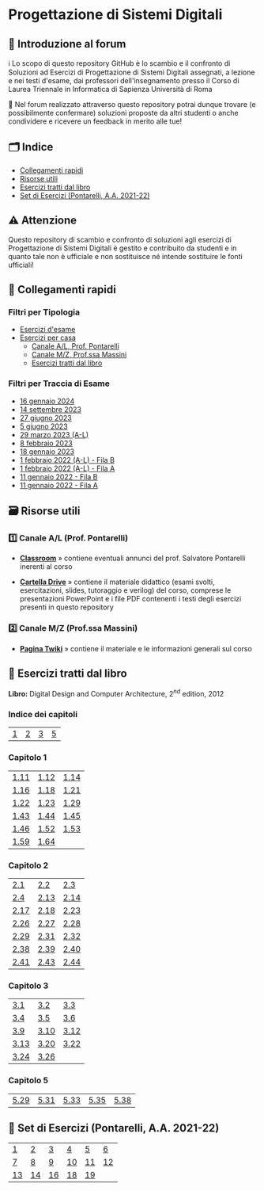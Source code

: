 # Progettazione di Sistemi Digitali

## 👋 Introduzione al forum

ℹ️ Lo scopo di questo repository GitHub è lo scambio e il confronto di Soluzioni ad Esercizi di Progettazione di Sistemi Digitali assegnati, a lezione e nei testi d'esame, dai professori dell'insegnamento presso il Corso di Laurea Triennale in Informatica di Sapienza Università di Roma

💬 Nel forum realizzato attraverso questo repository potrai dunque trovare (e possibilmente confermare) soluzioni proposte da altri studenti o anche condividere e ricevere un feedback in merito alle tue!

## 🗂 Indice

- [Collegamenti rapidi](#-collegamenti-rapidi)
- [Risorse utili](#-risorse-utili)
- [Esercizi tratti dal libro](#-esercizi-tratti-dal-libro)
- [Set di Esercizi (Pontarelli, A.A. 2021-22)](#-set-di-esercizi-pontarelli-aa-2021-22)

## ⚠️ Attenzione

Questo repository di scambio e confronto di soluzioni agli esercizi di Progettazione di Sistemi Digitali è gestito e contribuito da studenti e in quanto tale non è ufficiale e non sostituisce né intende sostituire le fonti ufficiali!

## 🔗 Collegamenti rapidi

### Filtri per Tipologia

- [Esercizi d'esame](../../discussions?discussions_q=is%3Aopen+label%3Aesame)
- [Esercizi per casa](../../discussions?discussions_q=is%3Aopen+-label%3Aesame)
  - [Canale A/L, Prof. Pontarelli](../../discussions/categories/esercizi-a-l)
  - [Canale M/Z, Prof.ssa Massini](../../discussions/categories/esercizi-m-z)
  - [Esercizi tratti dal libro](../../discussions?discussions_q=is%3Aopen+label%3A"Digital+Design+and+Computer+Architecture")

### Filtri per Traccia di Esame

- [16 gennaio 2024](../../discussions?discussions_q=is%3Aopen+label%3A"16+gennaio+2024"+sort%3Adate_created+)
- [14 settembre 2023](../../discussions?discussions_q=is%3Aopen+label%3A"14+settembre+2023"+sort%3Adate_created+)
- [27 giugno 2023](../../discussions?discussions_q=is%3Aopen+label%3A"27+giugno+2023"+sort%3Adate_created+)
- [5 giugno 2023](../../discussions?discussions_q=is%3Aopen+label%3A"5+giugno+2023"+sort%3Adate_created+)
- [29 marzo 2023 (A-L)](../../discussions?discussions_q=is%3Aopen+label%3A"29+marzo+2023"+sort%3Adate_created+)
- [8 febbraio 2023](../../discussions?discussions_q=is%3Aopen+label%3A"8+febbraio+2023"+sort%3Adate_created+)
- [18 gennaio 2023](../../discussions?discussions_q=is%3Aopen+label%3A"18+gennaio+2023"+sort%3Adate_created+)
- [1 febbraio 2022 (A-L) - Fila B](../../discussions?discussions_q=is%3Aopen+label%3A%221+febbraio+2022+-+B%22+sort%3Adate_created+)
- [1 febbraio 2022 (A-L) - Fila A](../../discussions?discussions_q=is%3Aopen+label%3A%221+febbraio+2022+-+A%22+sort%3Adate_created+)
- [11 gennaio 2022 - Fila B](../../discussions?discussions_q=is%3Aopen+label%3A%2211+gennaio+2022+-+B%22+sort%3Adate_created+)
- [11 gennaio 2022 - Fila A](../../discussions?discussions_q=is%3Aopen+label%3A%2211+gennaio+2022+-+A%22+sort%3Adate_created+)

## 🗃 Risorse utili

### 1️⃣ Canale A/L (Prof. Pontarelli)

- [**Classroom**](https://classroom.google.com/c/MTczNjk2NDI1MjI5?cjc=blb53dw) » contiene eventuali annunci del prof. Salvatore Pontarelli inerenti al corso

- [**Cartella Drive**](https://drive.google.com/drive/folders/1yrcePCVNrA-kGAHzX5JdqRXziNENfjt4UW_YhLIxZPPUFavHArMU1fnTGKoX1CRnKPKh-xg2?usp=sharing) » contiene il materiale didattico (esami svolti, esercitazioni, slides, tutoraggio e verilog) del corso, comprese le presentazioni PowerPoint e i file PDF contenenti i testi degli esercizi presenti in questo repository

### 2️⃣ Canale M/Z (Prof.ssa Massini)

- [**Pagina Twiki**](https://twiki.di.uniroma1.it/twiki/view/Architetture1/EO/CanaleE_O) » contiene il materiale e le informazioni generali sul corso

## 📖 Esercizi tratti dal libro

**Libro:** Digital Design and Computer Architecture, $2^{nd}$ edition, 2012

### Indice dei capitoli

|    |    |    |    |
|----|----|----|----|
| [1](#capitolo-1) | [2](#capitolo-2) | [3](#capitolo-3) | [5](#capitolo-5) |

### Capitolo 1

|    |    |    |
|----|----|----|
| [1.11](../../discussions/116) | [1.12](../../discussions/117) | [1.14](../../discussions/111) |
| [1.16](../../discussions/112) | [1.18](../../discussions/113) | [1.21](../../discussions/123) |
| [1.22](../../discussions/115) | [1.23](../../discussions/124) | [1.29](../../discussions/122) |
| [1.43](../../discussions/118) | [1.44](../../discussions/119) | [1.45](../../discussions/120) |
| [1.46](../../discussions/121) | [1.52](../../discussions/126) | [1.53](../../discussions/126) |
| [1.59](../../discussions/127) | [1.64](../../discussions/128) | |

### Capitolo 2

|    |    |    |
|----|----|----|
| [2.1](../../discussions/138)  | [2.2](../../discussions/139)  | [2.3](../../discussions/140) |
| [2.4](../../discussions/141)  | [2.13](../../discussions/147) | [2.14](../../discussions/157) |
| [2.17](../../discussions/158) | [2.18](../../discussions/159) | [2.23](../../discussions/153) |
| [2.26](../../discussions/154) | [2.27](../../discussions/155) | [2.28](../../discussions/161) |
| [2.29](../../discussions/161) | [2.31](../../discussions/162) | [2.32](../../discussions/162) |
| [2.38](../../discussions/163) | [2.39](../../discussions/165) | [2.40](../../discussions/166) |
| [2.41](../../discussions/167) | [2.43](../../discussions/168) | [2.44](../../discussions/169) |

### Capitolo 3

|    |    |    |
|----|----|----|
| [3.1](../../discussions/171) | [3.2](../../discussions/172) | [3.3](../../discussions/173) |
| [3.4](../../discussions/174) | [3.5](../../discussions/178) | [3.6](../../discussions/179) |
| [3.9](../../discussions/176) | [3.10](../../discussions/177) | [3.12](../../discussions/180) |
| [3.13](../../discussions/181) | [3.20](../../discussions/182) | [3.22](../../discussions/183) |
| [3.24](../../discussions/184) | [3.26](../../discussions/185) | |

### Capitolo 5

|    |    |    |    |    |
|----|----|----|----|----|
| [5.29](../../discussions/130) | [5.31](../../discussions/131) | [5.33](../../discussions/132) | [5.35](../../discussions/133) | [5.38](../../discussions/134) |

## 📝 Set di Esercizi (Pontarelli, A.A. 2021-22)

|    |    |    |    |    |    |
|----|----|----|----|----|----|
| [1](../../discussions?discussions_q=is%3Aopen+label%3Apsd1+sort%3Acreated-asc+) | [2](../../discussions?discussions_q=is%3Aopen+label%3Apsd2+sort%3Acreated-asc+) | [3](../../discussions?discussions_q=is%3Aopen+label%3Apsd3+sort%3Acreated-asc+) | [4](../../discussions?discussions_q=is%3Aopen+label%3Apsd4+sort%3Acreated-asc+) | [5](../../discussions?discussions_q=is%3Aopen+label%3Apsd5+sort%3Acreated-asc+) | [6](../../discussions?discussions_q=is%3Aopen+label%3Apsd6+sort%3Acreated-asc+) |
| [7](../../discussions?discussions_q=is%3Aopen+label%3Apsd7+sort%3Acreated-asc+) | [8](../../discussions?discussions_q=is%3Aopen+label%3Apsd8+sort%3Acreated-asc+) | [9](../../discussions?discussions_q=is%3Aopen+label%3Apsd9+sort%3Acreated-asc+) | [10](../../discussions?discussions_q=is%3Aopen+label%3Apsd10+sort%3Acreated-asc+) | [11](../../discussions?discussions_q=is%3Aopen+label%3Apsd11+sort%3Acreated-asc+) | [12](../../discussions?discussions_q=is%3Aopen+label%3Apsd12+sort%3Acreated-asc+) |
| [13](../../discussions?discussions_q=is%3Aopen+label%3Apsd13+sort%3Acreated-asc+) | [14](../../discussions?discussions_q=is%3Aopen+label%3Apsd14+sort%3Acreated-asc+) | [16](../../discussions?discussions_q=is%3Aopen+label%3Apsd16+sort%3Acreated-asc+) | [18](../../discussions?discussions_q=is%3Aopen+label%3Apsd18+sort%3Acreated-asc+) | [19](../../discussions?discussions_q=is%3Aopen+label%3Apsd19+sort%3Acreated-asc+) | |